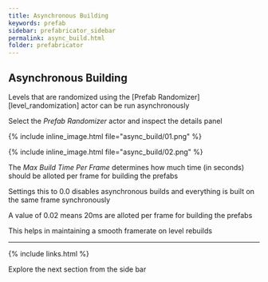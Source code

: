 ```yaml
---
title: Asynchronous Building
keywords: prefab
sidebar: prefabricator_sidebar
permalink: async_build.html
folder: prefabricator
---
```


## Asynchronous Building

Levels that are randomized using the [Prefab Randomizer][level_randomization] actor can be run asynchronously

Select the *Prefab Randomizer* actor and inspect the details panel


{% include inline_image.html file="async_build/01.png" %}

{% include inline_image.html file="async_build/02.png" %}


The *Max Build Time Per Frame* determines how much time (in seconds) should be alloted per frame for building the prefabs

Settings this to 0.0 disables asynchronous builds and everything is built on the same frame synchronously

A value of 0.02 means 20ms are alloted per frame for building the prefabs

This helps in maintaining a smooth framerate on level rebuilds

---

{% include links.html %}

Explore the next section from the side bar



